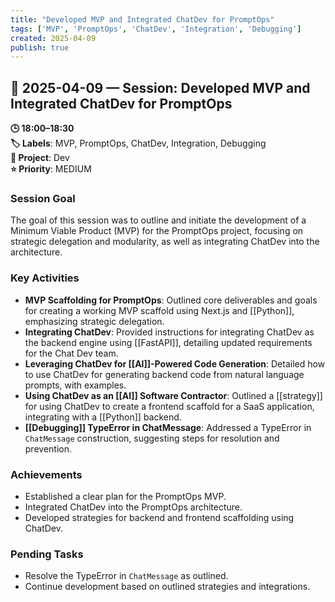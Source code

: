 ```yaml
---
title: "Developed MVP and Integrated ChatDev for PromptOps"
tags: ['MVP', 'PromptOps', 'ChatDev', 'Integration', 'Debugging']
created: 2025-04-09
publish: true
---
```


## 📅 2025-04-09 — Session: Developed MVP and Integrated ChatDev for PromptOps

**🕒 18:00–18:30**  
**🏷️ Labels**: MVP, PromptOps, ChatDev, Integration, Debugging  
**📂 Project**: Dev  
**⭐ Priority**: MEDIUM  


### Session Goal
The goal of this session was to outline and initiate the development of a Minimum Viable Product (MVP) for the PromptOps project, focusing on strategic delegation and modularity, as well as integrating ChatDev into the architecture.

### Key Activities
- **MVP Scaffolding for PromptOps**: Outlined core deliverables and goals for creating a working MVP scaffold using Next.js and [[Python]], emphasizing strategic delegation.
- **Integrating ChatDev**: Provided instructions for integrating ChatDev as the backend engine using [[FastAPI]], detailing updated requirements for the Chat Dev team.
- **Leveraging ChatDev for [[AI]]-Powered Code Generation**: Detailed how to use ChatDev for generating backend code from natural language prompts, with examples.
- **Using ChatDev as an [[AI]] Software Contractor**: Outlined a [[strategy]] for using ChatDev to create a frontend scaffold for a SaaS application, integrating with a [[Python]] backend.
- **[[Debugging]] TypeError in ChatMessage**: Addressed a TypeError in `ChatMessage` construction, suggesting steps for resolution and prevention.

### Achievements
- Established a clear plan for the PromptOps MVP.
- Integrated ChatDev into the PromptOps architecture.
- Developed strategies for backend and frontend scaffolding using ChatDev.

### Pending Tasks
- Resolve the TypeError in `ChatMessage` as outlined.
- Continue development based on outlined strategies and integrations.
